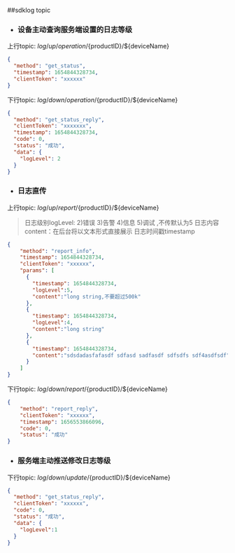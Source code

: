 ##sdklog topic

- ### 设备主动查询服务端设置的日志等级
上行topic: $log/up/operation/${productID}/${deviceName}
```json
{
  "method": "get_status",
  "timestamp": 1654844328734,
  "clientToken": "xxxxxx"
}
```
下行topic: $log/down/operation/${productID}/${deviceName}
```json
{
  "method": "get_status_reply",
  "clientToken": "xxxxxxx",
  "timestamp": 1654844328734,
  "code": 0,
  "status": "成功",
  "data": {
    "logLevel": 2
  }
}
```
- ### 日志直传
上行topic: $log/up/report/${productID}/${deviceName}

> 日志级别logLevel: 2)错误 3)告警 4)信息 5)调试  ,不传默认为5
> 日志内容content：在后台将以文本形式直接展示
> 日志时间戳timestamp

```json
{                     
    "method": "report_info",    
    "timestamp": 1654844328734,
    "clientToken": "xxxxxx",   
    "params": [
      {
        "timestamp": 1654844328734,
        "logLevel":5,
        "content":"long string,不要超过500k"
      },
      {
        "timestamp": 1654844328734,
        "logLevel":4,
        "content":"long string"
      },
      {
        "timestamp": 1654844328734,
        "content":"sdsdadasfafasdf sdfasd sadfasdf sdfsdfs sdf4asdfsdf"
      }
    ]
}
```
下行topic: $log/down/report/${productID}/${deviceName}
```json
{
    "method": "report_reply",
    "clientToken": "xxxxxx",
    "timestamp": 1656553866096,
    "code": 0,
    "status": "成功"
}
```
- ### 服务端主动推送修改日志等级
下行topic: $log/down/update/${productID}/${deviceName}
```json
{
  "method": "get_status_reply",
  "clientToken": "xxxxxx",
  "code": 0,
  "status": "成功",
  "data": {
    "logLevel":1
  }
}
```